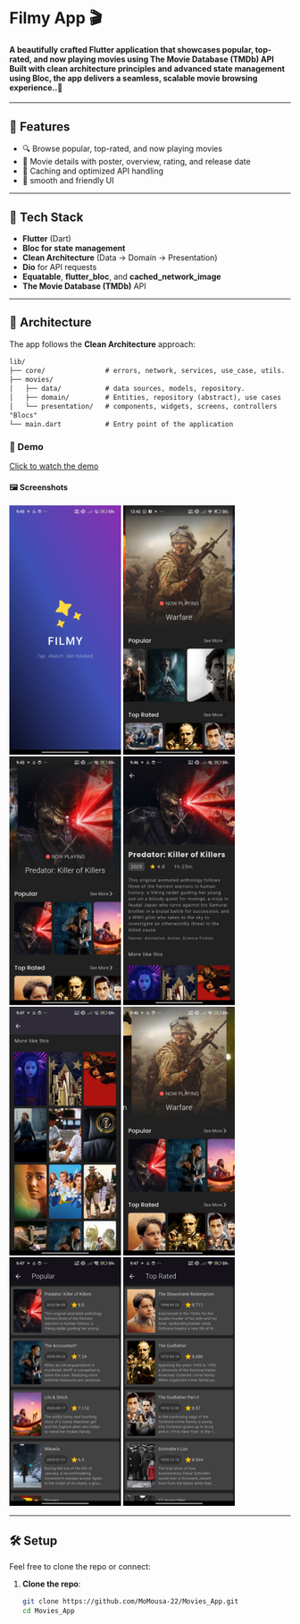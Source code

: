 # Filmy App 🎬

#### A beautifully crafted Flutter application that showcases popular, top-rated, and now playing movies using **The Movie Database (TMDb) API**  Built with clean architecture principles and advanced state management using **Bloc**, the app delivers a seamless, scalable movie browsing experience..📱

---

## 🚀 Features

- 🔍 Browse popular, top-rated, and now playing movies
- 📝 Movie details with poster, overview, rating, and release date
- 💾 Caching and optimized API handling
- 📱 smooth and friendly UI
---

## 🧠 Tech Stack

- **Flutter** (Dart)
- **Bloc for state management**
- **Clean Architecture** (Data → Domain → Presentation)
- **Dio** for API requests
- **Equatable**, **flutter_bloc**, and **cached_network_image**
- **The Movie Database (TMDb)** API

---

## 🧱 Architecture

The app follows the **Clean Architecture** approach:

```
lib/
├── core/               # errors, network, services, use_case, utils.
├── movies/
│   ├── data/           # data sources, models, repository. 
│   ├── domain/         # Entities, repository (abstract), use cases
│   └── presentation/   # components, widgets, screens, controllers "Blocs"
└── main.dart           # Entry point of the application
```


### 🎥 Demo

[Click to watch the demo](https://www.linkedin.com/posts/mohamed-mousa-b1946a24a_flutter-filmy-moviesapp-activity-7338663045398761472-7j2A?utm_source=share&utm_medium=member_desktop&rcm=ACoAAD2l_8UBkpejvCs4ysZXKCYHBIQ_0xljbRY)



#### 🖼️ Screenshots

<p float="left">
  <img src="Movies_App_Screenshots/Screenshot_0.jpg" width="200"/>
  <img src="Movies_App_Screenshots/Screenshot_00.jpg" width="200"/>
  <img src="Movies_App_Screenshots/Screenshot_01.jpg" width="200"/>
  <img src="Movies_App_Screenshots/Screenshot_03.jpg" width="200"/>
  <img src="Movies_App_Screenshots/Screenshot_04.jpg" width="200"/>
  <img src="Movies_App_Screenshots/Screenshot_02.jpg" width="200"/>
  <img src="Movies_App_Screenshots/Screenshot_05.jpg" width="200"/>
  <img src="Movies_App_Screenshots/Screenshot_06.jpg" width="200"/>

</p>



---

## 🛠️ Setup
Feel free to clone the repo or connect:
1. **Clone the repo**:
   ```bash
   git clone https://github.com/MoMousa-22/Movies_App.git
   cd Movies_App
